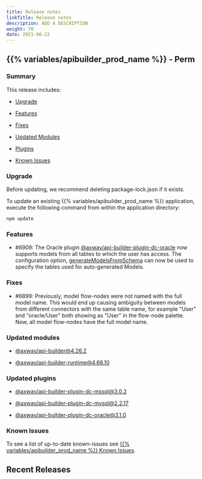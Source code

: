```yaml
---
title: Release notes
linkTitle: Release notes
description: ADD A DESCRIPTION
weight: 70
date: 2021-06-22
---
```


## {{% variables/apibuilder_prod_name %}} - Perm

### Summary

This release includes:

* [Upgrade](#upgrade)

* [Features](#features)

* [Fixes](#fixes)

* [Updated Modules](#updated-modules)

* [Plugins](#updated-plugins)

* [Known Issues](#known-issues)

### Upgrade

Before updating, we recommend deleting package-lock.json if it exists.

To update an existing {{% variables/apibuilder_prod_name %}} application, execute the following command from within the application directory:

```bash
npm update
```

### Features

* #6909: The Oracle plugin [@axway/api-builder-plugin-dc-oracle](https://www.npmjs.com/package/@axway/api-builder-plugin-dc-oracle) now supports models from all tables to which the user has access. The configuration option, [generateModelsFromSchema](/docs/developer_guide/connectors/oracle_connector/#configuration) can now be used to specify the tables used for auto-generated Models.

### Fixes

* #6899: Previously, model flow-nodes were not named with the full model name. This would end up causing ambiguity between models from different connectors with the same table name, for example "User" and "oracle/User" both showing as "User" in the flow-node palette. Now, all model flow-nodes have the full model name.

### Updated modules

* [@axway/api-builder@4.26.2](https://www.npmjs.com/package/@axway/api-builder/v/4.26.2)

* [@axway/api-builder-runtime@4.66.10](https://www.npmjs.com/package/@axway/api-builder-runtime/v/4.66.10)

### Updated plugins

* [@axway/api-builder-plugin-dc-mssql@3.0.2](https://www.npmjs.com/package/@axway/api-builder-plugin-dc-mssql/v/3.0.2)

* [@axway/api-builder-plugin-dc-mysql@2.2.17](https://www.npmjs.com/package/@axway/api-builder-plugin-dc-mysql/v/2.2.17)

* [@axway/api-builder-plugin-dc-oracle@3.1.0](https://www.npmjs.com/package/@axway/api-builder-plugin-dc-oracle/v/3.1.0)

### Known Issues

To see a list of up-to-date known-issues see [{{% variables/apibuilder_prod_name %}} Known Issues](/docs/known_issues/).

## Recent Releases
